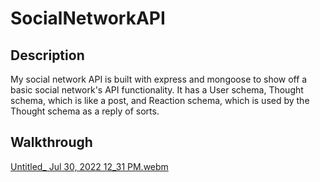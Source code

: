 # SocialNetworkAPI
## Description

My social network API is built with express and mongoose to show off a basic social network's API functionality. It has a User schema, Thought schema, which is like a post, and Reaction schema, which is used by the Thought schema as a reply of sorts.

## Walkthrough
[Untitled_ Jul 30, 2022 12_31 PM.webm](https://user-images.githubusercontent.com/13123028/181931942-d431f200-425a-420a-b257-38d67a99f205.webm)

